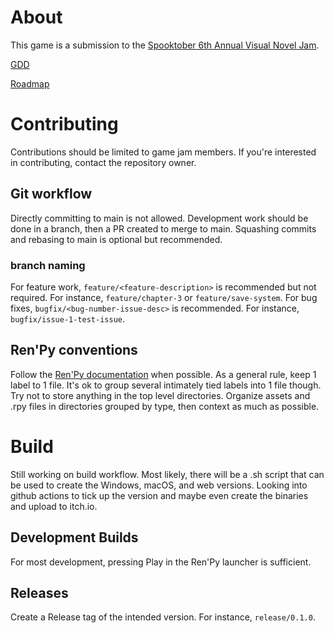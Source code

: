 # About
This game is a submission to the [Spooktober 6th Annual Visual Novel Jam](https://itch.io/jam/spooktober-2024).

[GDD](GDD.md)

[Roadmap](ROADMAP.md)

# Contributing
Contributions should be limited to game jam members. If you're interested in contributing, contact the repository owner.

## Git workflow
Directly committing to main is not allowed. Development work should be done in a branch, then a PR created to merge to main. Squashing commits and rebasing to main is optional but recommended.

### branch naming
For feature work, `feature/<feature-description>` is recommended but not required. For instance, `feature/chapter-3` or `feature/save-system`.
For bug fixes, `bugfix/<bug-number-issue-desc>` is recommended. For instance, `bugfix/issue-1-test-issue`.

## Ren'Py conventions
Follow the [Ren'Py documentation](https://www.renpy.org/doc/html/#) when possible.
As a general rule, keep 1 label to 1 file. It's ok to group several intimately tied labels into 1 file though.
Try not to store anything in the top level directories. Organize assets and .rpy files in directories grouped by type, then context as much as possible.

# Build
Still working on build workflow. Most likely, there will be a .sh script that can be used to create the Windows, macOS, and web versions. Looking into github actions to tick up the version and maybe even create the binaries and upload to itch.io.

## Development Builds
For most development, pressing Play in the Ren'Py launcher is sufficient.

## Releases
Create a Release tag of the intended version. For instance, `release/0.1.0`.